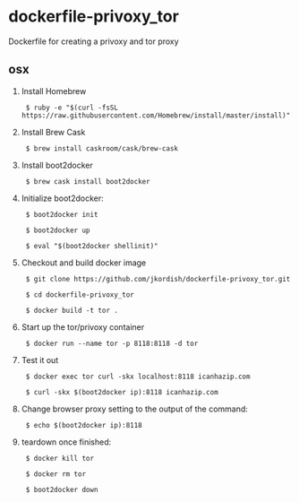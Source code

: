 # dockerfile-privoxy_tor
Dockerfile for creating a privoxy and tor proxy

osx
---
1. Install Homebrew

        $ ruby -e "$(curl -fsSL https://raw.githubusercontent.com/Homebrew/install/master/install)"

2. Install Brew Cask

        $ brew install caskroom/cask/brew-cask

3. Install boot2docker

        $ brew cask install boot2docker

4. Initialize boot2docker:

        $ boot2docker init

        $ boot2docker up

        $ eval "$(boot2docker shellinit)"

5. Checkout and build docker image

        $ git clone https://github.com/jkordish/dockerfile-privoxy_tor.git

        $ cd dockerfile-privoxy_tor

        $ docker build -t tor .

6. Start up the tor/privoxy container

        $ docker run --name tor -p 8118:8118 -d tor

7. Test it out

        $ docker exec tor curl -skx localhost:8118 icanhazip.com

        $ curl -skx $(boot2docker ip):8118 icanhazip.com

8. Change browser proxy setting to the output of the command:

        $ echo $(boot2docker ip):8118

9. teardown once finished:

        $ docker kill tor

        $ docker rm tor

        $ boot2docker down
